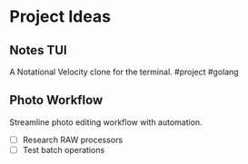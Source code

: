 # Project Ideas

## Notes TUI
A Notational Velocity clone for the terminal. #project #golang

## Photo Workflow
Streamline photo editing workflow with automation.

- [ ] Research RAW processors
- [ ] Test batch operations